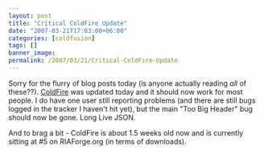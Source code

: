 ```yaml
---
layout: post
title: "Critical ColdFire Update"
date: "2007-03-21T17:03:00+06:00"
categories: [coldfusion]
tags: []
banner_image: 
permalink: /2007/03/21/Critical-ColdFire-Update
---
```


Sorry for the flurry of blog posts today (is anyone actually reading <i>all</i> of these??). <a href="http://coldfire.riaforge.org">ColdFire</a> was updated today and it should now work for most people. I do have one user still reporting problems (and there are still bugs logged in the tracker I haven't hit yet), but the main "Too Big Header" bug should now be gone. Long Live JSON.

And to brag a bit - ColdFire is about 1.5 weeks old now and is currently sitting at #5 on RIAForge.org (in terms of downloads).